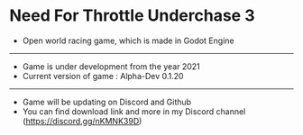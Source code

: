 # Need For Throttle Underchase 3
- Open world racing game, which is made in Godot Engine
---
- Game is under development from the year 2021
- Current version of game : Alpha-Dev 0.1.20
---
- Game will be updating on Discord and Github
- You can find download link and more in my Discord channel (https://discord.gg/nKMNK39D)
